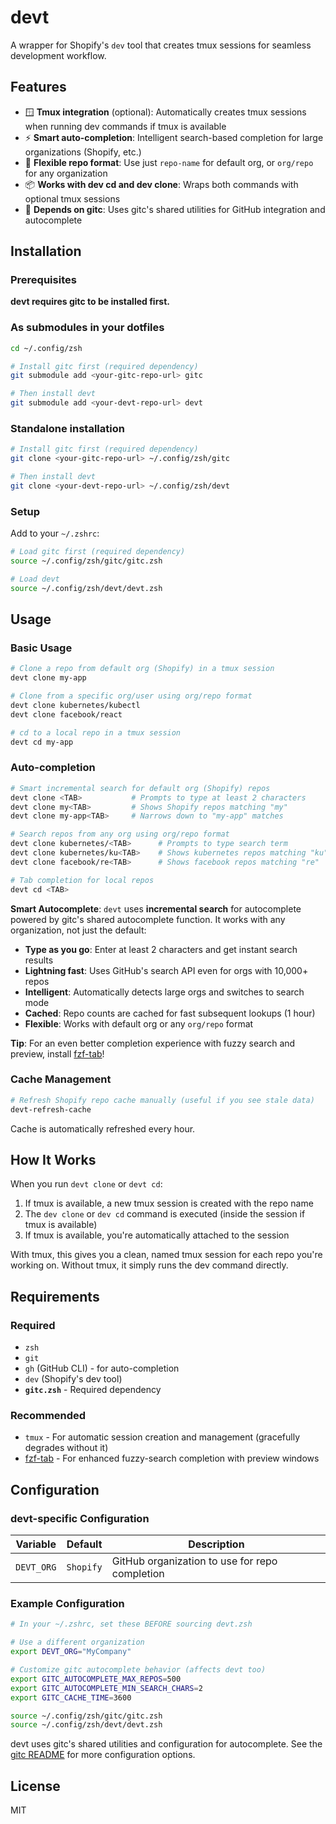 # devt

A wrapper for Shopify's `dev` tool that creates tmux sessions for seamless development workflow.

## Features

- 🪟 **Tmux integration** (optional): Automatically creates tmux sessions when running dev commands if tmux is available
- ⚡ **Smart auto-completion**: Intelligent search-based completion for large organizations (Shopify, etc.)
- 🎯 **Flexible repo format**: Use just `repo-name` for default org, or `org/repo` for any organization
- 📦 **Works with dev cd and dev clone**: Wraps both commands with optional tmux sessions
- 🔧 **Depends on gitc**: Uses gitc's shared utilities for GitHub integration and autocomplete

## Installation

### Prerequisites

**devt requires gitc to be installed first.**

### As submodules in your dotfiles

```bash
cd ~/.config/zsh

# Install gitc first (required dependency)
git submodule add <your-gitc-repo-url> gitc

# Then install devt
git submodule add <your-devt-repo-url> devt
```

### Standalone installation

```bash
# Install gitc first (required dependency)
git clone <your-gitc-repo-url> ~/.config/zsh/gitc

# Then install devt
git clone <your-devt-repo-url> ~/.config/zsh/devt
```

### Setup

Add to your `~/.zshrc`:

```zsh
# Load gitc first (required dependency)
source ~/.config/zsh/gitc/gitc.zsh

# Load devt
source ~/.config/zsh/devt/devt.zsh
```

## Usage

### Basic Usage

```bash
# Clone a repo from default org (Shopify) in a tmux session
devt clone my-app

# Clone from a specific org/user using org/repo format
devt clone kubernetes/kubectl
devt clone facebook/react

# cd to a local repo in a tmux session
devt cd my-app
```

### Auto-completion

```bash
# Smart incremental search for default org (Shopify) repos
devt clone <TAB>           # Prompts to type at least 2 characters
devt clone my<TAB>         # Shows Shopify repos matching "my"
devt clone my-app<TAB>     # Narrows down to "my-app" matches

# Search repos from any org using org/repo format
devt clone kubernetes/<TAB>      # Prompts to type search term
devt clone kubernetes/ku<TAB>    # Shows kubernetes repos matching "ku"
devt clone facebook/re<TAB>      # Shows facebook repos matching "re"

# Tab completion for local repos
devt cd <TAB>
```

**Smart Autocomplete**: `devt` uses **incremental search** for autocomplete powered by gitc's shared autocomplete function. It works with any organization, not just the default:

- **Type as you go**: Enter at least 2 characters and get instant search results
- **Lightning fast**: Uses GitHub's search API even for orgs with 10,000+ repos
- **Intelligent**: Automatically detects large orgs and switches to search mode
- **Cached**: Repo counts are cached for fast subsequent lookups (1 hour)
- **Flexible**: Works with default org or any `org/repo` format

**Tip**: For an even better completion experience with fuzzy search and preview, install [fzf-tab](https://github.com/Aloxaf/fzf-tab)!

### Cache Management

```bash
# Refresh Shopify repo cache manually (useful if you see stale data)
devt-refresh-cache
```

Cache is automatically refreshed every hour.

## How It Works

When you run `devt clone` or `devt cd`:
1. If tmux is available, a new tmux session is created with the repo name
2. The `dev clone` or `dev cd` command is executed (inside the session if tmux is available)
3. If tmux is available, you're automatically attached to the session

With tmux, this gives you a clean, named tmux session for each repo you're working on. Without tmux, it simply runs the dev command directly.

## Requirements

### Required
- `zsh`
- `git`
- `gh` (GitHub CLI) - for auto-completion
- `dev` (Shopify's dev tool)
- **`gitc.zsh`** - Required dependency

### Recommended
- `tmux` - For automatic session creation and management (gracefully degrades without it)
- [fzf-tab](https://github.com/Aloxaf/fzf-tab) - For enhanced fuzzy-search completion with preview windows

## Configuration

### devt-specific Configuration

| Variable | Default | Description |
|----------|---------|-------------|
| `DEVT_ORG` | `Shopify` | GitHub organization to use for repo completion |

### Example Configuration

```zsh
# In your ~/.zshrc, set these BEFORE sourcing devt.zsh

# Use a different organization
export DEVT_ORG="MyCompany"

# Customize gitc autocomplete behavior (affects devt too)
export GITC_AUTOCOMPLETE_MAX_REPOS=500
export GITC_AUTOCOMPLETE_MIN_SEARCH_CHARS=2
export GITC_CACHE_TIME=3600

source ~/.config/zsh/gitc/gitc.zsh
source ~/.config/zsh/devt/devt.zsh
```

devt uses gitc's shared utilities and configuration for autocomplete. See the [gitc README](../gitc/README.md) for more configuration options.

## License

MIT

